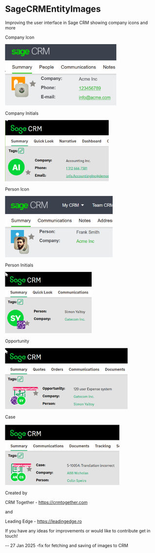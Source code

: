 # SageCRMEntityImages
Improving the user interface in Sage CRM showing company icons and more

Company Icon

<img src="sage crm company 3.png" height="200"  />

Company Initials

<img src="sage crm company.png" height="200" />

Person Icon

<img src="sage crm person2.png" height="200" />

Person Initials

<img src="sage crm person.png" height="200" />

Opportunity

<img src="sage crm opportunity.png" height="200" />

Case

<img src="sage crm case.png" height="200" />

Created by 

CRM Together - https://crmtogether.com

and 

Leading Edge - https://leadingedge.ro

If you have any ideas for improvements or would like to contribute get in touch!

--
27 Jan 2025
-fix for fetching and saving of images to CRM
